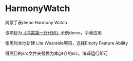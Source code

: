 # HarmonyWatch
鸿蒙手表demo  Harmony Watch

该项目为[《鸿蒙第一行代码》](https://www.bilibili.com/video/BV1hv411179b)示例demo，手表应用

使用时本地新建 Lite Wearable项目，选择Empty Feature Ability

将项目的src文件夹替换为本git仓的src，编译运行即可